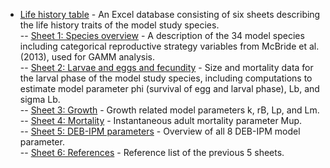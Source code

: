 - [Life history table](LIFE_HISTORY_TABLE.xlsx) - An Excel database consisting of six sheets describing the life history traits of the model study species.<br>
  -- [Sheet 1: Species overview](LIFE_HISTORY_TABLE.xlsx) - A description of the 34 model species including categorical reproductive strategy variables from McBride et al. (2013), used for GAMM analysis. <br>
  -- [Sheet 2: Larvae and eggs and fecundity](LIFE_HISTORY_TABLE.xlsx) - Size and mortality data for the larval phase of the model study species, including computations to estimate model parameter phi (survival of egg and larval phase), Lb, and sigma Lb. <br>
  -- [Sheet 3: Growth](LIFE_HISTORY_TABLE.xlsx) - Growth related model parameters k, rB, Lp, and Lm. <br>
  -- [Sheet 4: Mortality](LIFE_HISTORY_TABLE.xlsx) - Instantaneous adult mortality parameter Mup. <br>
  -- [Sheet 5: DEB-IPM parameters](LIFE_HISTORY_TABLE.xlsx) - Overview of all 8 DEB-IPM model parameter. <br>
  -- [Sheet 6: References](LIFE_HISTORY_TABLE.xlsx) - Reference list of the previous 5 sheets. <br>
